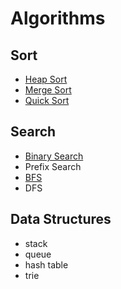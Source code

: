 # Algorithms

## Sort
- [Heap Sort](sort/heapsort.md)
- [Merge Sort](sort/mergesort.md)
- [Quick Sort](sort/quicksort.md)

## Search
- [Binary Search](search/binary-search.md)
- Prefix Search
- [BFS](search/breath-first-search.md)
- DFS

## Data Structures
- stack
- queue
- hash table
- trie
